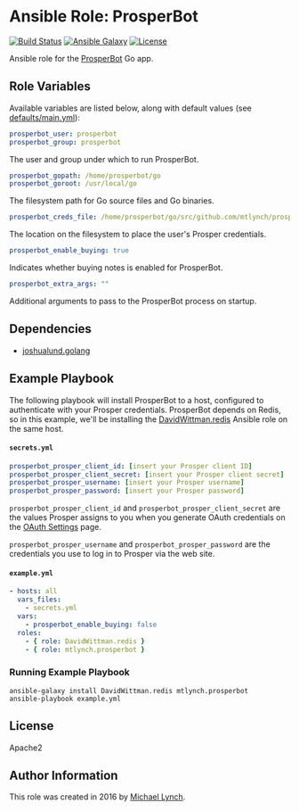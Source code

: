 # Ansible Role: ProsperBot

[![Build Status](https://travis-ci.org/mtlynch/ansible-role-prosperbot.svg?branch=master)](https://travis-ci.org/mtlynch/ansible-role-prosperbot)
[![Ansible Galaxy](https://img.shields.io/badge/ansible--galaxy-prosperbot-blue.svg?style=flat-square)](https://galaxy.ansible.com/mtlynch/prosperbot)
[![License](http://img.shields.io/:license-apache-blue.svg?style=flat-square)](LICENSE)

Ansible role for the [ProsperBot](https://github.com/mtlynch/prosperbot) Go app.

## Role Variables

Available variables are listed below, along with default values (see [defaults/main.yml](defaults/main.yml)):

```yaml
prosperbot_user: prosperbot
prosperbot_group: prosperbot
```

The user and group under which to run ProsperBot.

```yaml
prosperbot_gopath: /home/prosperbot/go
prosperbot_goroot: /usr/local/go
```

The filesystem path for Go source files and Go binaries.

```yaml
prosperbot_creds_file: /home/prosperbot/go/src/github.com/mtlynch/prosperbot/prosper-creds.json
```

The location on the filesystem to place the user's Prosper credentials.


```yaml
prosperbot_enable_buying: true
```

Indicates whether buying notes is enabled for ProsperBot.


```yaml
prosperbot_extra_args: ""
```

Additional arguments to pass to the ProsperBot process on startup.

## Dependencies

* [joshualund.golang](https://galaxy.ansible.com/joshualund/golang/)

## Example Playbook

The following playbook will install ProsperBot to a host, configured to authenticate with your Prosper credentials. ProsperBot depends on Redis, so in this example, we'll be installing the [DavidWittman.redis](https://github.com/DavidWittman/ansible-redis) Ansible role on the same host.

#### `secrets.yml`

```yaml
prosperbot_prosper_client_id: [insert your Prosper client ID]
prosperbot_prosper_client_secret: [insert your Prosper client secret]
prosperbot_prosper_username: [insert your Prosper username]
prosperbot_prosper_password: [insert your Prosper password]
```

`prosperbot_prosper_client_id` and `prosperbot_prosper_client_secret` are the values Prosper assigns to you when you generate OAuth credentials on the [OAuth Settings](https://www.prosper.com/oauth#/settings) page.

`prosperbot_prosper_username` and `prosperbot_prosper_password` are the credentials you use to log in to Prosper via the web site.

#### `example.yml`

```yaml
- hosts: all
  vars_files:
    - secrets.yml
  vars:
    - prosperbot_enable_buying: false
  roles:
    - { role: DavidWittman.redis }
    - { role: mtlynch.prosperbot }
```

### Running Example Playbook

```shell
ansible-galaxy install DavidWittman.redis mtlynch.prosperbot
ansible-playbook example.yml
```

## License

Apache2

## Author Information

This role was created in 2016 by [Michael Lynch](http://mtlynch.io).

